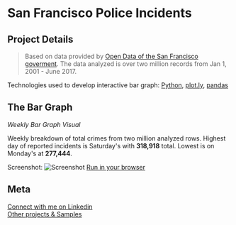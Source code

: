 # San Francisco Police Incidents

## Project Details

> Based on data provided by [Open Data of the San Francisco goverment](https://data.sfgov.org/Public-Safety/Police-Department-Incidents/tmnf-yvry). The data analyzed is over two million records from Jan 1, 2001 - June 2017.

Technologies used to develop interactive bar graph: [Python](https://www.python.org/), [plot.ly](https://plot.ly/), [pandas](https://pandas.pydata.org/) 


## The Bar Graph
*Weekly Bar Graph Visual*

Weekly breakdown of total crimes from two million analyzed rows. Highest day of reported incidents is Saturday's with **318,918** total. 
Lowest is on Monday's at **277,444**.

Screenshot:
![Screenshot](https://rawgit.com/drewfidizzle/incidents-sf-plotly/master/incident-sf.png)
[Run in your browser](https://rawgit.com/drewfidizzle/incidents-sf-plotly/master/incidents-sf.html)
## Meta
[Connect with me on Linkedin](www.linkedin.com/in/andrewfidel/) <br />
[Other projects & Samples](https://github.com/drewfidizzle)

